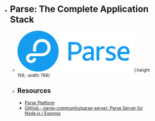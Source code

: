 - # Parse: The Complete Application Stack
	- ![parse.png](../assets/parse_1687622474413_0.png){:height 159, :width 788}
	- ## Resources
		- [Parse Platform](https://parseplatform.org/)
		- [GitHub - parse-community/parse-server: Parse Server for Node.js / Express](https://github.com/parse-community/parse-server)